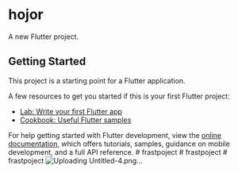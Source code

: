 # hojor

A new Flutter project.

## Getting Started

This project is a starting point for a Flutter application.

A few resources to get you started if this is your first Flutter project:

- [Lab: Write your first Flutter app](https://docs.flutter.dev/get-started/codelab)
- [Cookbook: Useful Flutter samples](https://docs.flutter.dev/cookbook)

For help getting started with Flutter development, view the
[online documentation](https://docs.flutter.dev/), which offers tutorials,
samples, guidance on mobile development, and a full API reference.
#   f r a s t p o j e c t 
 
 #   f r a s t p o j e c t 
 
 #   f r a s t p o j e c t 
 
 ![Uploading Untitled-4.png…]()

